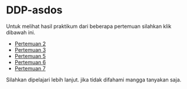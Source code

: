 # DDP-asdos

Untuk melihat hasil praktikum dari beberapa pertemuan silahkan klik dibawah ini.
- [Pertemuan 2](https://github.com/abdullahalwafi/DDP-asdos/tree/pertemuan2)
- [Pertemuan 3](https://github.com/abdullahalwafi/DDP-asdos/tree/pertemuan3)
- [Pertemuan 5](https://github.com/abdullahalwafi/DDP-asdos/tree/pertemuan5)
- [Pertemuan 6](https://github.com/abdullahalwafi/DDP-asdos/tree/pertemuan6)
- [Pertemuan 7](https://github.com/abdullahalwafi/DDP-asdos/tree/pertemuan7)

Silahkan dipelajari lebih lanjut. jika tidak difahami mangga tanyakan saja.
